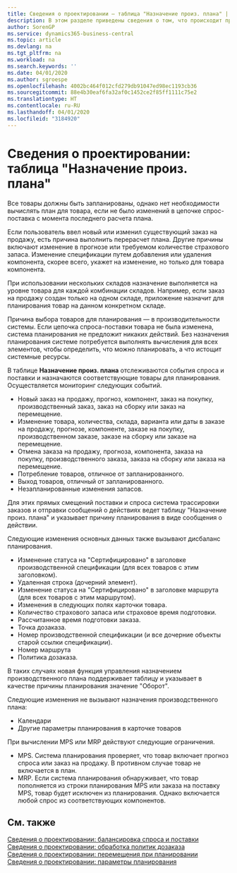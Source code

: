 ```yaml
---
title: Сведения о проектировании — таблица "Назначение произ. плана" | Документация Майкрософт
description: В этом разделе приведены сведения о том, что происходит при изменении способа планирования товара.
author: SorenGP
ms.service: dynamics365-business-central
ms.topic: article
ms.devlang: na
ms.tgt_pltfrm: na
ms.workload: na
ms.search.keywords: ''
ms.date: 04/01/2020
ms.author: sgroespe
ms.openlocfilehash: 4002bc464f012cfd279db91047ed98ec1193cb36
ms.sourcegitcommit: 88e4b30eaf6fa32af0c1452ce2f85ff1111c75e2
ms.translationtype: HT
ms.contentlocale: ru-RU
ms.lasthandoff: 04/01/2020
ms.locfileid: "3184920"
---
```

# <a name="design-details-planning-assignment-table"></a>Сведения о проектировании: таблица "Назначение произ. плана"
Все товары должны быть запланированы, однако нет необходимости вычислять план для товара, если не было изменений в цепочке спрос-поставка с момента последнего расчета плана.  

Если пользователь ввел новый или изменил существующий заказ на продажу, есть причина выполнить перерасчет плана. Другие причины включают изменение в прогнозе или требуемом количестве страхового запаса. Изменение спецификации путем добавления или удаления компонента, скорее всего, укажет на изменение, но только для товара компонента.  

При использовании нескольких складов назначение выполняется на уровне товара для каждой комбинации складов. Например, если заказ на продажу создан только на одном складе, приложение назначит для планирования товар на данном конкретном складе.  

Причина выбора товаров для планирования — в производительности системы. Если цепочка спроса-поставки товара не была изменена, система планирования не предложит никаких действий. Без назначения планирования системе потребуется выполнять вычисления для всех элементов, чтобы определить, что можно планировать, а что истощит системные ресурсы.  

В таблице **Назначение произ. плана** отслеживаются события спроса и поставки и назначаются соответствующие товары для планирования. Осуществляется мониторинг следующих событий.  

* Новый заказ на продажу, прогноз, компонент, заказ на покупку, производственный заказ, заказ на сборку или заказ на перемещение.  
* Изменение товара, количества, склада, варианта или даты в заказе на продажу, прогнозе, компоненте, заказе на покупку, производственном заказе, заказе на сборку или заказе на перемещение.  
* Отмена заказа на продажу, прогноза, компонента, заказа на покупку, производственного заказа, заказа на сборку или заказа на перемещение.  
* Потребление товаров, отличное от запланированного.  
* Выход товаров, отличный от запланированного.  
* Незапланированные изменения запасов.  

Для этих прямых смещений поставки и спроса система трассировки заказов и отправки сообщений о действиях ведет таблицу "Назначение произ. плана" и указывает причину планирования в виде сообщения о действии.  

Следующие изменения основных данных также вызывают дисбаланс планирования.  

* Изменение статуса на "Сертифицировано" в заголовке производственной спецификации (для всех товаров с этим заголовком).  
* Удаленная строка (дочерний элемент).  
* Изменение статуса на "Сертифицировано" в заголовке маршрута (для всех товаров с этим маршрутом).  
* Изменения в следующих полях карточки товара.  
* Количество страхового запаса или страховое время подготовки.  
* Рассчитанное время подготовки заказа.  
* Точка дозаказа.  
* Номер производственной спецификации (и все дочерние объекты старой ссылки спецификации).  
* Номер маршрута  
* Политика дозаказа.  

В таких случаях новая функция управления назначением производственного плана поддерживает таблицу и указывает в качестве причины планирования значение "Оборот".  

Следующие изменения не вызывают назначения производственного плана:  

* Календари  
* Другие параметры планирования в карточке товаров  

При вычислении MPS или MRP действуют следующие ограничения.  

* MPS. Система планирования проверяет, что товар включает прогноз спроса или заказ на продажу. В противном случае товар не включается в план.  
* MRP. Если система планирования обнаруживает, что товар пополняется из строки планирования MPS или заказа на поставку MPS, товар будет исключен из планирования. Однако включается любой спрос из соответствующих компонентов.  

## <a name="see-also"></a>См. также  
[Сведения о проектировании: балансировка спроса и поставки](design-details-balancing-demand-and-supply.md)   
[Сведения о проектировании: обработка политик дозаказа](design-details-handling-reordering-policies.md)   
[Сведения о проектировании: перемещения при планировании](design-details-transfers-in-planning.md)   
[Сведения о проектировании: параметры планирования](design-details-planning-parameters.md)  
